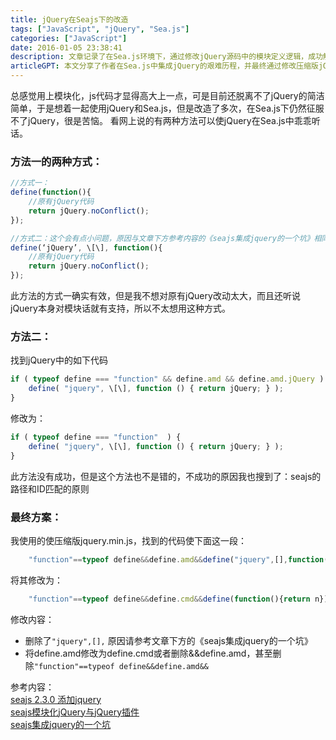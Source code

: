 ```yaml
---
title: jQuery在Seajs下的改造
tags: ["JavaScript", "jQuery", "Sea.js"]
categories: ["JavaScript"]
date: 2016-01-05 23:38:41
description: 文章记录了在Sea.js环境下，通过修改jQuery源码中的模块定义逻辑，成功解决其与Sea.js兼容性问题的实践过程。
articleGPT: 本文分享了作者在Sea.js中集成jQuery的艰难历程，并最终通过修改压缩版jQuery中对模块定义的判断，使其适应Sea.js的加载机制，从而成功解决了兼容问题。
---
```


总感觉用上模块化，js代码才显得高大上一点，可是目前还脱离不了jQuery的简洁简单，于是想着一起使用jQuery和Sea.js，但是改造了多次，在Sea.js下仍然征服不了jQuery，很是苦恼。
看网上说的有两种方法可以使jQuery在Sea.js中乖乖听话。

### 方法一的两种方式：

```JavaScript
//方式一：
define(function(){
    //原有jQuery代码
    return jQuery.noConflict();
});

//方式二：这个会有点小问题，原因与文章下方参考内容的《seajs集成jquery的一个坑》相同
define(‘jQuery’, \[\], function(){
    //原有jQuery代码
    return jQuery.noConflict();
});
```

此方法的方式一确实有效，但是我不想对原有jQuery改动太大，而且还听说jQuery本身对模块话就有支持，所以不太想用这种方式。

### 方法二：

找到jQuery中的如下代码

```JavaScript
if ( typeof define === "function" && define.amd && define.amd.jQuery ) {
    define( "jquery", \[\], function () { return jQuery; } );
}
```

修改为：

```JavaScript
if ( typeof define === "function"  ) {
    define( "jquery", \[\], function () { return jQuery; } );
}
```

此方法没有成功，但是这个方法也不是错的，不成功的原因我也搜到了：seajs的路径和ID匹配的原则

### 最终方案：

我使用的使压缩版jquery.min.js，找到的代码使下面这一段：

```JavaScript
    "function"==typeof define&&define.amd&&define("jquery",[],function(){return n});
```

将其修改为：

```JavaScript
    "function"==typeof define&&define.cmd&&define(function(){return n});
```

修改内容：

- 删除了`"jquery",[],` 原因请参考文章下方的《seajs集成jquery的一个坑》
- 将define.amd修改为define.cmd或者删除&&define.amd，甚至删除`"function"==typeof define&&define.amd&&`

参考内容：  
[seajs 2.3.0 添加jquery](http://blog.csdn.net/uikoo9/article/details/37995129)  
[seajs模块化jQuery与jQuery插件](http://julabs.com/blog/seajs-jquery-and-plugins/)  
[seajs集成jquery的一个坑](https://www.cnblogs.com/hongchenok/p/3923876.html)
